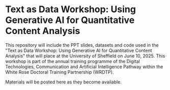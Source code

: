 # Text as Data Workshop: Using Generative AI for Quantitative Content Analysis

This repository will include the PPT slides, datasets and code used in the "Text as Data Workshop: Using Generative AI for Quantitative Content Analysis" that will place at the University of Sheffield on June 10, 2025. This workshop is part of the annual training programme of the Digital Technologies, Communication and Artificial Intelligence Pathway within the White Rose Doctoral Training Partnership (WRDTP).

Materials will be posted here as they become available.

